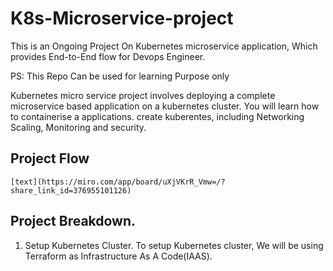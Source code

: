 # K8s-Microservice-project

This is an Ongoing Project On Kubernetes microservice application, Which provides End-to-End flow for Devops Engineer.

PS: This Repo Can be used for learning Purpose only

Kubernetes micro service project involves deploying a complete microservice based application on a kubernetes cluster. You will learn how to containerise a applications. create kuberentes, including Networking Scaling, Monitoring and security.

## Project Flow
    [text](https://miro.com/app/board/uXjVKrR_Vmw=/?share_link_id=376955101126)

## Project Breakdown.

1.  Setup Kubernetes Cluster.
    To setup Kubernetes cluster, We will be using Terraform as Infrastructure As A Code(IAAS).
    
